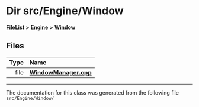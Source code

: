 

# Dir src/Engine/Window



[**FileList**](files.md) **>** [**Engine**](dir_3072bc1f55ed1280fe4fbe6b21c78379.md) **>** [**Window**](dir_4681a19507fe33ded8545b89b782904d.md)












## Files

| Type | Name |
| ---: | :--- |
| file | [**WindowManager.cpp**](WindowManager_8cpp.md) <br> |



























































------------------------------
The documentation for this class was generated from the following file `src/Engine/Window/`

